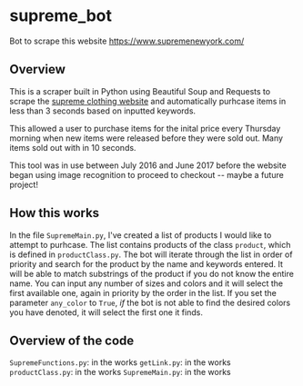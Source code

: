 # supreme_bot
Bot to scrape this website https://www.supremenewyork.com/


## Overview

This is a scraper built in Python using Beautiful Soup and Requests to scrape the [supreme clothing website](https://www.supremenewyork.com/) and automatically purhcase items in less than 3 seconds based on inputted keywords. 

This allowed a user to purchase items for the inital price every Thursday morning when new items were released before they were sold out. Many items sold out with in 10 seconds.

This tool was in use between July 2016 and June 2017 before the website began using image recognition to proceed to checkout -- maybe a future project!



## How this works

In the file `SupremeMain.py`, I've created a list of products I would like to attempt to purhcase. The list contains products of the class `product`, which is defined in `productClass.py`. The bot will iterate through the list in order of priority and search for the product by the name and keywords entered. It will be able to match substrings of the product if you do not know the entire name. You can input any number of sizes and colors and it will select the first available one, again in priority by the order in the list. If you set the parameter `any_color` to `True`, *if* the bot is not able to find the desired colors you have denoted, it will select the first one it finds. 


## Overview of the code

`SupremeFunctions.py`: in the works
`getLink.py`: in the works
`productClass.py`: in the works
`SupremeMain.py`: in the works




